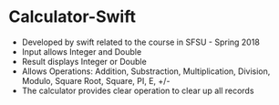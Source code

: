 # Calculator-Swift
* Developed by swift related to the course in SFSU - Spring 2018
* Input allows Integer and Double
* Result displays Integer or Double
* Allows Operations: Addition, Substraction, Multiplication, Division, Modulo, Square Root, Square, PI, E, +/-
* The calculator provides clear operation to clear up all records


